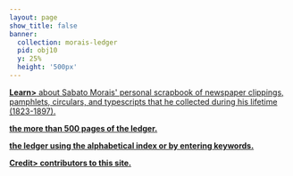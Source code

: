 ```yaml
---
layout: page
show_title: false
banner:
  collection: morais-ledger
  pid: obj10
  y: 25%
  height: '500px'
---
```


<p><b><a href="{{ '/about' | absolute_url }}">Learn></b> about Sabato Morais' personal scrapbook of newspaper clippings, pamphlets, circulars, and typescripts that he collected during his lifetime (1823-1897).</p>

<p><b><a href="{{ '/browse' | absolute_url }}"Browse</b> the more than 500 pages of the ledger.</p> 

<p><b><a href="{{ '/search' | absolute_url }}"Search</b> the ledger using the alphabetical index or by entering keywords.</p>  

<p><b><a href="{{ '/credits' | absolute_url }}">Credit></b> contributors to this site.</p> 
